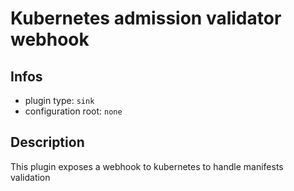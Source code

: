 
# Kubernetes admission validator webhook

## Infos

* plugin type: `sink`
* configuration root: ``none``

## Description

This plugin exposes a webhook to kubernetes to handle manifests validation






